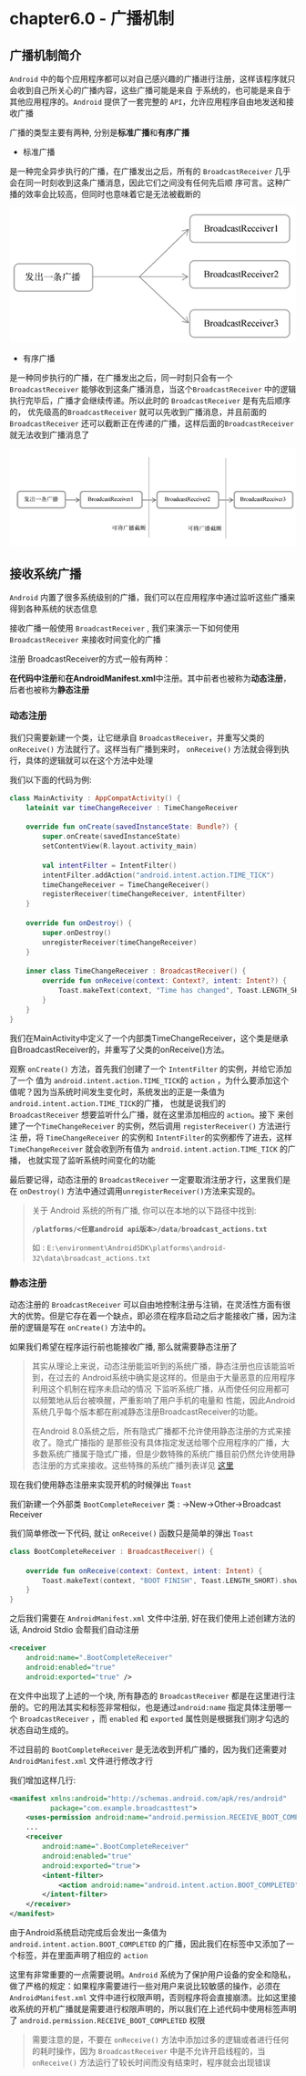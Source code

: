 # chapter6.0 - 广播机制

## 广播机制简介

`Android` 中的每个应用程序都可以对自己感兴趣的广播进行注册，这样该程序就只会收到自己所关心的广播内容，这些广播可能是来自 于系统的，也可能是来自于其他应用程序的。`Android` 提供了一套完整的 `API`，允许应用程序自由地发送和接收广播

广播的类型主要有两种, 分别是**标准广播**和**有序广播**

* 标准广播

是一种完全异步执行的广播，在广播发出之后，所有的 `BroadcastReceiver` 几乎会在同一时刻收到这条广播消息，因此它们之间没有任何先后顺 序可言。这种广播的效率会比较高，但同时也意味着它是无法被截断的

<img src="./img/normal_broadcase.png" alt="normal_broadcase" style="zoom:80%;" />

* 有序广播

是一种同步执行的广播，在广播发出之后，同一时刻只会有一个 `BroadcastReceiver` 能够收到这条广播消息，当这个`BroadcastReceiver` 中的逻辑执行完毕后，广播才会继续传递。所以此时的 `BroadcastReceiver` 是有先后顺序的， 优先级高的`BroadcastReceiver` 就可以先收到广播消息，并且前面的 `BroadcastReceiver` 还可以截断正在传递的广播，这样后面的`BroadcastReceiver` 就无法收到广播消息了

<img src="./img/order_broadcase.png" alt="order_broadcase" style="zoom:80%;" />



## 接收系统广播

`Android` 内置了很多系统级别的广播，我们可以在应用程序中通过监听这些广播来得到各种系统的状态信息

接收广播一般使用 `BroadcastReceiver` , 我们来演示一下如何使用 `BroadcastReceiver` 来接收时间变化的广播

注册 BroadcastReceiver的方式一般有两种：

**在代码中注册**和**在AndroidManifest.xml**中注册。其中前者也被称为**动态注册**，后者也被称为**静态注册**



### 动态注册 

我们只需要新建一个类，让它继承自 `BroadcastReceiver`，并重写父类的 `onReceive()` 方法就行了。这样当有广播到来时， `onReceive()` 方法就会得到执行，具体的逻辑就可以在这个方法中处理

我们以下面的代码为例:

```kotlin
class MainActivity : AppCompatActivity() {
    lateinit var timeChangeReceiver : TimeChangeReceiver

    override fun onCreate(savedInstanceState: Bundle?) {
        super.onCreate(savedInstanceState)
        setContentView(R.layout.activity_main)

        val intentFilter = IntentFilter()
        intentFilter.addAction("android.intent.action.TIME_TICK")
        timeChangeReceiver = TimeChangeReceiver()
        registerReceiver(timeChangeReceiver, intentFilter)
    }

    override fun onDestroy() {
        super.onDestroy()
        unregisterReceiver(timeChangeReceiver)
    }

    inner class TimeChangeReceiver : BroadcastReceiver() {
        override fun onReceive(context: Context?, intent: Intent?) {
            Toast.makeText(context, "Time has changed", Toast.LENGTH_SHORT).show()
        }
    }
}
```

我们在MainActivity中定义了一个内部类TimeChangeReceiver，这个类是继承 自BroadcastReceiver的，并重写了父类的onReceive()方法。

观察 `onCreate()` 方法，首先我们创建了一个 `IntentFilter` 的实例，并给它添加了一个 值为 `android.intent.action.TIME_TICK`的 `action` ，为什么要添加这个值呢？因为当系统时间发生变化时，系统发出的正是一条值为 `android.intent.action.TIME_TICK`的广播， 也就是说我们的 `BroadcastReceiver` 想要监听什么广播，就在这里添加相应的 `action`。接下 来创建了一个`TimeChangeReceiver` 的实例，然后调用 `registerReceiver()` 方法进行注 册，将 `TimeChangeReceiver` 的实例和 `IntentFilter`的实例都传了进去，这样 `TimeChangeReceiver` 就会收到所有值为 `android.intent.action.TIME_TICK` 的广播， 也就实现了监听系统时间变化的功能

最后要记得，动态注册的 `BroadcastReceiver` 一定要取消注册才行，这里我们是在 `onDestroy()` 方法中通过调用`unregisterReceiver()`方法来实现的。

> 关于 Android 系统的所有广播, 你可以在本地的以下路径中找到:
>
> **`/platforms/<任意android api版本>/data/broadcast_actions.txt`**
>
> 如 : `E:\environment\AndroidSDK\platforms\android-32\data\broadcast_actions.txt`



### 静态注册

动态注册的 `BroadcastReceiver` 可以自由地控制注册与注销，在灵活性方面有很大的优势。但是它存在着一个缺点，即必须在程序启动之后才能接收广播，因为注册的逻辑是写在 `onCreate()` 方法中的。

如果我们希望在程序运行前也能接收广播, 那么就需要静态注册了

> 其实从理论上来说，动态注册能监听到的系统广播，静态注册也应该能监听到，在过去的 Android系统中确实是这样的。但是由于大量恶意的应用程序利用这个机制在程序未启动的情况 下监听系统广播，从而使任何应用都可以频繁地从后台被唤醒，严重影响了用户手机的电量和 性能，因此Android系统几乎每个版本都在削减静态注册BroadcastReceiver的功能。
>
>  在Android 8.0系统之后，所有隐式广播都不允许使用静态注册的方式来接收了。隐式广播指的 是那些没有具体指定发送给哪个应用程序的广播，大多数系统广播属于隐式广播，但是少数特殊的系统广播目前仍然允许使用静态注册的方式来接收。这些特殊的系统广播列表详见 [这里](https://developer.android.google.cn/guide/components/broadcast-exceptions.html)

现在我们使用静态注册来实现开机的时候弹出 `Toast`

我们新建一个外部类 `BootCompleteReceiver` 类 :  →New→Other→Broadcast Receiver

我们简单修改一下代码, 就让 `onReceive()` 函数只是简单的弹出 `Toast`

```kotlin
class BootCompleteReceiver : BroadcastReceiver() {

    override fun onReceive(context: Context, intent: Intent) {
        Toast.makeText(context, "BOOT FINISH", Toast.LENGTH_SHORT).show()
    }
}
```

之后我们需要在 `AndroidManifest.xml` 文件中注册, 好在我们使用上述创建方法的话, Android Stdio 会帮我们自动注册

```xml
<receiver
	android:name=".BootCompleteReceiver"
	android:enabled="true"
	android:exported="true" />
```

在文件中出现了上述的一个块, 所有静态的 `BroadcastReceiver` 都是在这里进行注册的。它的用法其实和标签非常相似，也是通过`android:name` 指定具体注册哪一个 `BroadcastReceiver` ，而 `enabled` 和 `exported` 属性则是根据我们刚才勾选的状态自动生成的。

不过目前的 `BootCompleteReceiver` 是无法收到开机广播的，因为我们还需要对 `AndroidManifest.xml` 文件进行修改才行

我们增加这样几行:

```xml
<manifest xmlns:android="http://schemas.android.com/apk/res/android" 
          package="com.example.broadcasttest"> 
    <uses-permission android:name="android.permission.RECEIVE_BOOT_COMPLETED" /> 
    ...
    <receiver
        android:name=".BootCompleteReceiver"
        android:enabled="true"
        android:exported="true">
        <intent-filter>
            <action android:name="android.intent.action.BOOT_COMPLETED" />
        </intent-filter>
    </receiver>
</manifest>
```

由于Android系统启动完成后会发出一条值为 `android.intent.action.BOOT_COMPLETED` 的广播，因此我们在标签中又添加了一个标签，并在里面声明了相应的 `action`

这里有非常重要的一点需要说明。`Android` 系统为了保护用户设备的安全和隐私，做了严格的规定：如果程序需要进行一些对用户来说比较敏感的操作，必须在 `AndroidManifest.xml` 文件中进行权限声明，否则程序将会直接崩溃。比如这里接收系统的开机广播就是需要进行权限声明的，所以我们在上述代码中使用标签声明 了 `android.permission.RECEIVE_BOOT_COMPLETED` 权限



> 需要注意的是，不要在 `onReceive()` 方法中添加过多的逻辑或者进行任何的耗时操作，因为 `BroadcastReceiver` 中是不允许开启线程的，当 `onReceive()` 方法运行了较长时间而没有结束时，程序就会出现错误
